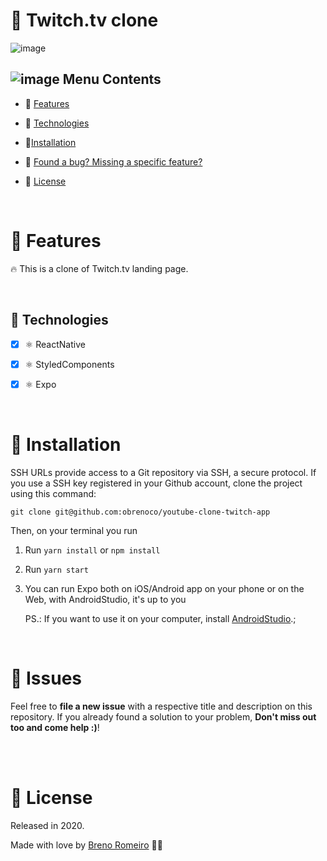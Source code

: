 # 🎥 Twitch.tv clone
![image](https://user-images.githubusercontent.com/21963291/85336662-5d8fb200-b4b5-11ea-999f-41da44f32b82.png)


## ![image](https://user-images.githubusercontent.com/21963291/85338764-45ba2d00-b4b9-11ea-921a-d15eb692b2ea.png) Menu Contents
* :rocket: [Features](#rocket-features)

* :robot: [Technologies](#robot-technologies)

* :construction_worker:[Installation](#construction_worker-installation)

* :bug: [Found a bug? Missing a specific feature?](#bug-issues)


* :closed_book: [License](#closed_book-license)


<br />

# :rocket: Features

🔥 This is a clone of Twitch.tv landing page.


<br />

## :robot: Technologies

- [x] ⚛ ReactNative
- [x] ⚛ StyledComponents
- [x] ⚛ Expo


<br />

# :construction_worker: Installation



SSH URLs provide access to a Git repository via SSH, a secure protocol. If you use a SSH key registered in your Github account, clone the project using this command:



```git clone git@github.com:obrenoco/youtube-clone-twitch-app```


Then, on your terminal you run

1. Run `yarn install` or `npm install` <br />


2. Run `yarn start`


3. You can run Expo both on iOS/Android app on your phone or on the Web, with AndroidStudio, it's up to you


   
   PS.: If you want to use it on your computer, install [AndroidStudio](https://react-native.rocketseat.dev/).;
   
<br />


# :bug: Issues



Feel free to **file a new issue** with a respective title and description on this repository. If you already found a solution to your problem, **Don't miss out too and come help :)**!



<br />








<br/>

# :closed_book: License


Released in 2020.

Made with love by [Breno Romeiro](https://github.com/obrenoco) 💜🚀
